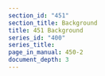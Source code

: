 ```yaml
---
section_id: "451"
section_title: Background
title: 451 Background
series_id: "400"
series_title: 
page_in_manual: 450-2
document_depth: 3
---
```

